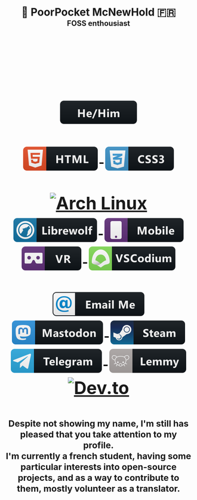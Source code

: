 <h1 align="center">🤘 PoorPocket McNewHold 🇫🇷<br/>
  <sup>
    <sup>FOSS enthousiast</sup>
        <h1 align="center"><img alt="" src="https://mamot.fr/system/accounts/avatars/000/136/677/original/4c50d6325c41adda.gif"/>
    <br/>
<p align="center">
  <a href="#">
    <img src="svg/pronouns/hehim.svg" alt="he / him" style="vertical-align:top; margin:6px 4px">
  </a>
  </p>
<p align="center">
  <a href="#">
    <img src="svg/dev/languages/html.svg" alt="html" style="vertical-align:top; margin:6px 4px">
  </a>
  <a href="#">
    <img src="svg/dev/languages/css3.svg" alt="css3" style="vertical-align:top; margin:6px 4px">
  </a> 
      </p>  
          <p align="center">
             <a href="https://www.archlinux.org/">
    <img src="svg/dev/misc/tux.svg" alt="Arch Linux" style="vertical-align:top; margin:6px 4px">
  </a>
            <a href="https://librewolf-community.gitlab.io">
    <img src="svg/dev/misc/librewolf.svg" alt="Librewolf" style="vertical-align:top; margin:6px 4px">
  </a> 
          <a href="https://wiki.pine64.org/index.php/PinePhone">
    <img src="svg/dev/misc/mobile.svg" alt="Pinephone CE UBports user" style="vertical-align:top; margin:6px 4px">
  </a>
          <a href="https://www.microsoft.com/en-us/windows/windows-mixed-reality">
    <img src="svg/dev/misc/vr.svg" alt="Windows Mixed Reality VR Headset" style="vertical-align:top; margin:6px 4px">
  </a> 
          <a href="https://vscodium.com">
    <img src="svg/dev/tools/vscodium.svg" alt="Vscodium" style="vertical-align:top; margin:6px 4px">
  </a> 
                         </p>
                    <p align="center">
                      <a href="mailto:g.k@e.email">
    <img src="svg/social/email_me.svg" alt="email_me" style="vertical-align:top; margin:6px 4px">
  </a>
                      <a href="https://mamot.fr/@poorpocketsmcnewhold">
    <img src="svg/social/mastodon.svg" alt="Mastodon" style="vertical-align:top; margin:6px 4px">
  </a>
                      <a href="https://steamcommunity.com/id/P-M_c_N_e_w_h_o_l_d/">
    <img src="svg/social/steam.svg" alt="steam" style="vertical-align:top; margin:6px 4px">
  </a>
                      <a href="https://t.me/PoorPocketsMcNewHold">
    <img src="svg/social/telegram.svg" alt="telegram" style="vertical-align:top; margin:6px 4px">
  </a>
                       <a href="https://dev.lemmy.ml/u/PoorPocketsMcNewHold">
    <img src="svg/social/lemmy.svg" alt="Lemmy" style="vertical-align:top; margin:6px 4px">
  </a>
                                            <a href="https://dev.to/poorpocketsmcnewhold">
    <img src="svg/social/dev.svg" alt="Dev.to" style="vertical-align:top; margin:6px 4px">
  </a>
                      </p>
  </sup>
</h1>
<p>
                      <p align="center">
  Despite not showing my name, I'm still has pleased that you take attention to my profile.<br/>
I'm currently a french student, having some particular interests into open-source projects, and as a way to contribute to them, mostly volunteer as a translator.
<p>
